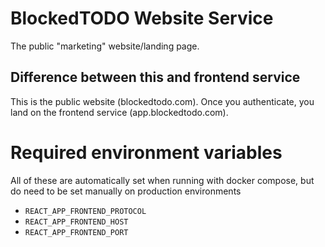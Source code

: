 # BlockedTODO Website Service
The public "marketing" website/landing page.

## Difference between this and frontend service
This is the public website (blockedtodo.com). Once you authenticate, you land on the frontend service (app.blockedtodo.com).

# Required environment variables
All of these are automatically set when running with docker compose, but do need to be set manually on production environments

* `REACT_APP_FRONTEND_PROTOCOL`
* `REACT_APP_FRONTEND_HOST`
* `REACT_APP_FRONTEND_PORT`
